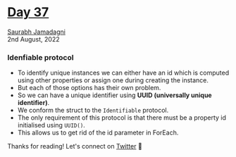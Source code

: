 # [Day 37](https://www.hackingwithswift.com/100/swiftui/37)

[Saurabh Jamadagni](https://github.com/SaurabhJamadagni)<br>
2nd August, 2022

### Idenfiable protocol

- To identify unique instances we can either have an id which is computed using other properties or assign one during creating the instance.
- But each of those options has their own problem.
- So we can have a unique identifier using **UUID (universally unique identifier)**.
- We conform the struct to the `Identifiable` protocol.
- The only requirement of this protocol is that there must be a property id initialised using `UUID()`.
- This allows us to get rid of the id parameter in ForEach.

Thanks for reading! Let's connect on [Twitter](https://twitter.com/Saura6hJ) 👋

